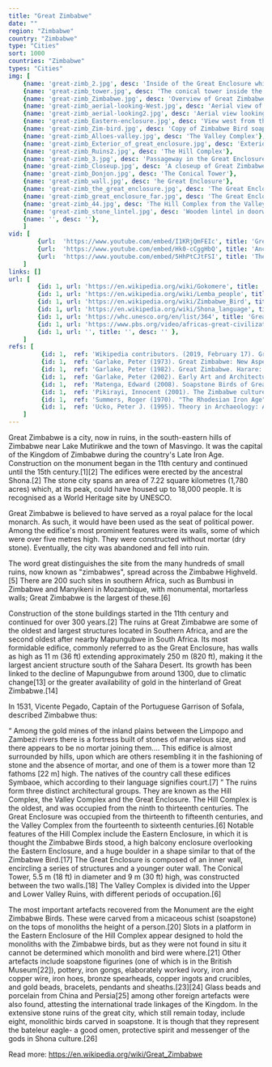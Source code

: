 ```yaml
---
title: "Great Zimbabwe"
date: ""
region: "Zimbabwe"
country: "Zimbabwe" 
type: "Cities"
sort: 1000
countries: "Zimbabwe"
types: "Cities"
img: [
    {name: 'great-zimb_2.jpg', desc: 'Inside of the Great Enclosure which is part of the Great Zimbabwe ruins.'},
    {name: 'great-zimb_tower.jpg', desc: 'The conical tower inside the Great Enclosure at Great Zimbabwe'},
    {name: 'great-zimb_Zimbabwe.jpg', desc: 'Overview of Great Zimbabwe. The large walled construction is the Great Enclosure. Some remains of the valley complex can be seen in front of it.'},
    {name: 'great-zimb_aerial-looking-West.jpg', desc: 'Aerial view of Great Enclosure and Valley Complex, looking west'},
    {name: 'great-zimb_aerial-looking2.jpg', desc: 'Aerial view looking southeast, Hill Complex in foreground'},
    {name: 'great-zimb_Eastern-enclosure.jpg', desc: 'View west from the Eastern Enclosure of the Hill Complex, showing the granite boulder that resembles the Zimbabwe Bird and the balcony.'},
    {name: 'great-zimb_Zim-bird.jpg', desc: 'Copy of Zimbabwe Bird soapstone sculpture'},
    {name: 'great-zimb_Alloes-valley.jpg', desc: 'The Valley Complex'},
    {name: 'great-zimb_Exterior_of_great_enclosure.jpg', desc: 'Exterior wall of the Great Enclosure. Picture taken by David Randall-MacIver in 1906.'},
    {name: 'great-zimb_Ruins2.jpg', desc: 'The Hill Complex'},
    {name: 'great-zimb_3.jpg', desc: 'Passageway in the Great Enclosure'},
    {name: 'great-zimb_Closeup.jpg', desc: 'A closeup of Great Zimbabwe ruins, 2006'},
    {name: 'great-zimb_Donjon.jpg', desc: 'The Conical Tower'},
    {name: 'great-zimb_wall.jpg', desc: 'he Great Enclosure'},
    {name: 'great-zimb_the_great_enclosure.jpg', desc: 'The Great Enclosure (close)'},
    {name: 'great-zimb_great_enclosure_far.jpg', desc: 'The Great Enclosure (far)'},
    {name: 'great-zimb_44.jpg', desc: 'The Hill Complex from the Valley'},
    {name: 'great-zimb_stone_lintel.jpg', desc: 'Wooden lintel in doorway'},
    {name: '', desc: ''},
    ]
vid: [
        {url:  'https://www.youtube.com/embed/I1KRjQmFEIc', title: 'Great Zimbabwe National Monument (UNESCO/NHK)'},
        {url:  'https://www.youtube.com/embed/Hk0-cCggHbQ', title: 'Ancient Africa: Great Zimbabwe'},
        {url:  'https://www.youtube.com/embed/5HhPtCJtFSI', title: 'The Great Enclosure - Great Zimbabwe'}
    ]
links: []
url: [
        {id: 1, url: 'https://en.wikipedia.org/wiki/Gokomere', title: 'Gokomere', desc: 'The ancient Bantu people who inhabited the area of Great Zimbabwe around the 4th century AD probably built the complex between 1000 and 1200 AD. The Gokomere traded via ancient trading routes over the Chimanimani mountains on the current Zimbabwe / Mozambique border with the Swahili civilization on the Kenyan and Tanzanian coast. This group gave rise to the maShona and the waRozwi tribes. They may also comprise the majority of the African ancestry of the Lemba people, who claim descent from the ancient Jews via Sena in Yemen, this belief however is due to Christian influence. The modern descendants of the waRozwi are called the baRotse tribe.' },
        {id: 1, url: 'https://en.wikipedia.org/wiki/Lemba_people', title: 'Lemba people', desc: 'The Lemba, wa-Remba, or Mwenye[1] are a Bantu ethnic group native to Zimbabwe and South Africa, with smaller, little-known branches in Mozambique and Malawi. They speak the Bantu languages spoken by their geographic neighbours and resemble them physically, but they have some religious practices and beliefs similar to those in Judaism and Islam, which they say were transmitted by oral tradition.' },
        {id: 1, url: 'https://en.wikipedia.org/wiki/Zimbabwe_Bird', title: 'Zimbabwe Bird', desc: 'The stone-carved Zimbabwe Bird is the national emblem of Zimbabwe, appearing on the national flags and coats of arms of both Zimbabwe and Rhodesia, as well as on banknotes and coins (first on the Rhodesian pound and then on the Rhodesian dollar). The original carved birds are from the ruined city of Great Zimbabwe, which was built by ancestors of the Shona, starting in the 11th century and inhabited for over 300 years.' },
        {id: 1, url: 'https://en.wikipedia.org/wiki/Shona_language', title: 'Shona language', desc: 'Shona /ˈʃoʊnə/[6] (chiShona) is the most widely spoken Bantu language as a first language and is native to the Shona people of Zimbabwe. The term is also used to identify peoples who speak one of the Central Shona varieties: Zezuru, Karanga, Manyika and, Korekore and Budya (spoken in mutoko). ' },
        {id: 1, url: 'https://whc.unesco.org/en/list/364', title: 'Great Zimbabwe National Monument', desc: '' },
        {id: 1, url: 'https://www.pbs.org/video/africas-great-civilizations-city-great-zimbabwe-africas-great-civilizations/', title: 'The City of Great Zimbabwe | Africa''s Great Civilizations', desc: '' },
        {id: 1, url: '', title: '', desc: '' },
    ]
refs: [
         {id: 1,  ref: 'Wikipedia contributors. (2019, February 17). Great Zimbabwe. In Wikipedia, The Free Encyclopedia. Retrieved 21:12, March 19, 2019, from ', url: 'https://en.wikipedia.org/w/index.php?title=Great_Zimbabwe&oldid=883694653'},
         {id: 1,  ref: 'Garlake, Peter (1973). Great Zimbabwe: New Aspects of Archaeology. London: Thames & Hudson. ISBN 978-0-8128-1599-3.', url: ''},
         {id: 1,  ref: 'Garlake, Peter (1982). Great Zimbabwe. Harare: Zimbabwe Publishing House. ISBN 978-0-949932-18-1.', url: ''},
         {id: 1,  ref: 'Garlake, Peter (2002). Early Art and Architecture of Africa. Oxford: Oxford University Press. ISBN 0-19-284261-7.', url: ''},
         {id: 1,  ref: 'Matenga, Edward (2008). Soapstone Birds of Great Zimbabwe: Symbols of a Nation. Harare: African Publishing Group. ISBN 978-1-77901-135-0.', url: ''},
         {id: 1,  ref: 'Pikirayi, Innocent (2001). The Zimbabwe culture: origins and decline of southern Zambezian states. Rowman Altamira. ISBN 978-0-7591-0091-6.', url: ''},
         {id: 1,  ref: 'Summers, Roger (1970). "The Rhodesian Iron Age". In J.D. Fage; Roland Oliver. Papers in African Prehistory. Cambridge: Cambridge University Press. ISBN 978-0-521-09566-2.', url: ''},
         {id: 1,  ref: 'Ucko, Peter J. (1995). Theory in Archaeology: A World Perspective. Routledge. ISBN 978-0-203-97328-8.', url: ''}
    ]
---
```

Great Zimbabwe is a city, now in ruins, in the south-eastern hills of Zimbabwe near Lake Mutirikwe and the town of Masvingo. It was the capital of the Kingdom of Zimbabwe during the country's Late Iron Age. Construction on the monument began in the 11th century and continued until the 15th century.[1][2] The edifices were erected by the ancestral Shona.[2] The stone city spans an area of 7.22 square kilometres (1,780 acres) which, at its peak, could have housed up to 18,000 people. It is recognised as a World Heritage site by UNESCO.

Great Zimbabwe is believed to have served as a royal palace for the local monarch. As such, it would have been used as the seat of political power. Among the edifice's most prominent features were its walls, some of which were over five metres high. They were constructed without mortar (dry stone). Eventually, the city was abandoned and fell into ruin.

The word great distinguishes the site from the many hundreds of small ruins, now known as "zimbabwes", spread across the Zimbabwe Highveld.[5] There are 200 such sites in southern Africa, such as Bumbusi in Zimbabwe and Manyikeni in Mozambique, with monumental, mortarless walls; Great Zimbabwe is the largest of these.[6]

Construction of the stone buildings started in the 11th century and continued for over 300 years.[2] The ruins at Great Zimbabwe are some of the oldest and largest structures located in Southern Africa, and are the second oldest after nearby Mapungubwe in South Africa. Its most formidable edifice, commonly referred to as the Great Enclosure, has walls as high as 11 m (36 ft) extending approximately 250 m (820 ft), making it the largest ancient structure south of the Sahara Desert. Its growth has been linked to the decline of Mapungubwe from around 1300, due to climatic change[13] or the greater availability of gold in the hinterland of Great Zimbabwe.[14]

In 1531, Vicente Pegado, Captain of the Portuguese Garrison of Sofala, described Zimbabwe thus:

“	Among the gold mines of the inland plains between the Limpopo and Zambezi rivers there is a fortress built of stones of marvelous size, and there appears to be no mortar joining them.... This edifice is almost surrounded by hills, upon which are others resembling it in the fashioning of stone and the absence of mortar, and one of them is a tower more than 12 fathoms [22 m] high. The natives of the country call these edifices Symbaoe, which according to their language signifies court.[7]	”
The ruins form three distinct architectural groups. They are known as the Hill Complex, the Valley Complex and the Great Enclosure. The Hill Complex is the oldest, and was occupied from the ninth to thirteenth centuries. The Great Enclosure was occupied from the thirteenth to fifteenth centuries, and the Valley Complex from the fourteenth to sixteenth centuries.[6] Notable features of the Hill Complex include the Eastern Enclosure, in which it is thought the Zimbabwe Birds stood, a high balcony enclosure overlooking the Eastern Enclosure, and a huge boulder in a shape similar to that of the Zimbabwe Bird.[17] The Great Enclosure is composed of an inner wall, encircling a series of structures and a younger outer wall. The Conical Tower, 5.5 m (18 ft) in diameter and 9 m (30 ft) high, was constructed between the two walls.[18] The Valley Complex is divided into the Upper and Lower Valley Ruins, with different periods of occupation.[6]

The most important artefacts recovered from the Monument are the eight Zimbabwe Birds. These were carved from a micaceous schist (soapstone) on the tops of monoliths the height of a person.[20] Slots in a platform in the Eastern Enclosure of the Hill Complex appear designed to hold the monoliths with the Zimbabwe birds, but as they were not found in situ it cannot be determined which monolith and bird were where.[21] Other artefacts include soapstone figurines (one of which is in the British Museum[22]), pottery, iron gongs, elaborately worked ivory, iron and copper wire, iron hoes, bronze spearheads, copper ingots and crucibles, and gold beads, bracelets, pendants and sheaths.[23][24] Glass beads and porcelain from China and Persia[25] among other foreign artefacts were also found, attesting the international trade linkages of the Kingdom. In the extensive stone ruins of the great city, which still remain today, include eight, monolithic birds carved in soapstone. It is though that they represent the bateleur eagle- a good omen, protective spirit and messenger of the gods in Shona culture.[26]

Read more: https://en.wikipedia.org/wiki/Great_Zimbabwe